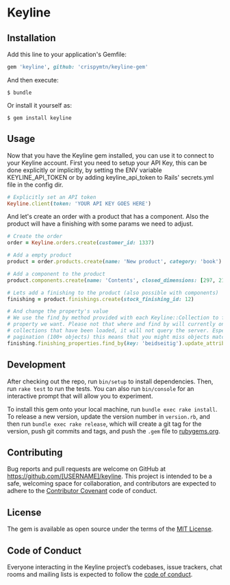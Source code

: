 # Keyline

## Installation

Add this line to your application's Gemfile:

```ruby
gem 'keyline', github: 'crispymtn/keyline-gem'
```

And then execute:

    $ bundle

Or install it yourself as:

    $ gem install keyline

## Usage

Now that you have the Keyline gem installed, you can use it to connect to your Keyline account. First you need to setup your API Key, this can be done explicitly or implicitly, by setting the ENV variable KEYLINE_API_TOKEN or by adding keyline_api_token to Rails' secrets.yml file in the config dir.

```ruby
# Explicitly set an API token
Keyline.client(token: 'YOUR API KEY GOES HERE')
```

And let's create an order with a product that has a component. Also the product will have a finishing with some params we need to adjust.

```ruby
# Create the order
order = Keyline.orders.create(customer_id: 1337)

# Add a empty product
product = order.products.create(name: 'New product', category: 'book')

# Add a component to the product
product.components.create(name: 'Contents', closed_dimensions: [297, 210], front_colors: ['CMYK/Black'], back_colors: ['CMYK/Black, Pantone/501'])

# Lets add a finishing to the product (also possible with components)
finishing = product.finishings.create(stock_finishing_id: 12)

# And change the property's value
# We use the find_by method provided with each Keyline::Collection to find the
# property we want. Please not that where and find by will currently only search
# collections that have been loaded, it will not query the server. Especially with
# pagination (100+ objects) this means that you might miss objects matching your criteria.
finishing.finishing_properties.find_by(key: 'beidseitig').update_attributes(value: true)
```

## Development

After checking out the repo, run `bin/setup` to install dependencies. Then, run `rake test` to run the tests. You can also run `bin/console` for an interactive prompt that will allow you to experiment.

To install this gem onto your local machine, run `bundle exec rake install`. To release a new version, update the version number in `version.rb`, and then run `bundle exec rake release`, which will create a git tag for the version, push git commits and tags, and push the `.gem` file to [rubygems.org](https://rubygems.org).

## Contributing

Bug reports and pull requests are welcome on GitHub at https://github.com/[USERNAME]/keyline. This project is intended to be a safe, welcoming space for collaboration, and contributors are expected to adhere to the [Contributor Covenant](http://contributor-covenant.org) code of conduct.

## License

The gem is available as open source under the terms of the [MIT License](http://opensource.org/licenses/MIT).

## Code of Conduct

Everyone interacting in the Keyline project’s codebases, issue trackers, chat rooms and mailing lists is expected to follow the [code of conduct](https://github.com/[USERNAME]/keyline/blob/master/CODE_OF_CONDUCT.md).
